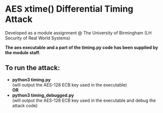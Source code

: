 # AES xtime() Differential Timing Attack

Developed as a module assignment @ The University of Birmingham (LH Security of Real World Systems)

**The aes executable and a part of the timing.py code has been supplied by the module staff.**

## To run the attack:
- **python3 timing.py** <br />
(will output the AES-128 ECB key used in the executable) <br />
**OR** <br />
- **python3 timing_debugged.py** <br />
(will output the AES-128 ECB key used in the executable and debug the attack code)

